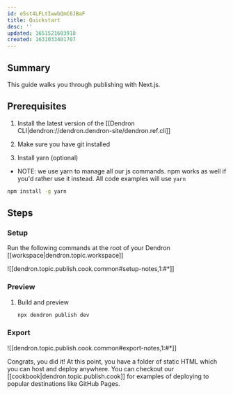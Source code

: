 ```yaml
---
id: e5st4LFLtIwwbQmC6JBaF
title: Quickstart
desc: ''
updated: 1651521603918
created: 1631033401707
---
```


## Summary 

This guide walks you through publishing with Next.js. 

<!-- - NOTE: if you are migrating from 11ty publishing, please read the [[migration guide|dendron://dendron.dendron-site/dendron.topic.publish.migration]] for changes. -->

## Prerequisites
1. Install the latest version of the [[Dendron CLI|dendron://dendron.dendron-site/dendron.ref.cli]]

1. Make sure you have git installed

1. Install yarn (optional)

- NOTE: we use yarn to manage all our js commands. npm works as well if you'd rather use it instead. All code examples will use `yarn`

```sh
npm install -g yarn
```

## Steps

### Setup
Run the following commands at the root of your Dendron [[workspace|dendron.topic.workspace]]

![[dendron.topic.publish.cook.common#setup-notes,1:#*]]

### Preview
1. Build and preview
    ```sh
    npx dendron publish dev
    ```
### Export

![[dendron.topic.publish.cook.common#export-notes,1:#*]]

Congrats, you did it! At this point, you have a folder of static HTML which you can host and deploy anywhere. You can checkout our [[cookbook|dendron.topic.publish.cook]] for examples of deploying to popular destinations like GitHub Pages.
